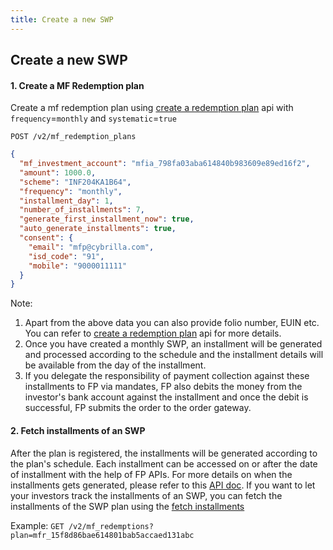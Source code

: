 ```yaml
---
title: Create a new SWP
---
```

## Create a new SWP

#### 1. Create a MF Redemption plan

Create a mf redemption plan using [create a redemption plan](https://fintechprimitives.com/docs/api/#create-a-redemption-plan) api with `frequency`=`monthly` and `systematic`=`true`

`POST /v2/mf_redemption_plans`

```json
{
  "mf_investment_account": "mfia_798fa03aba614840b983609e89ed16f2",
  "amount": 1000.0,
  "scheme": "INF204KA1B64",
  "frequency": "monthly",
  "installment_day": 1,
  "number_of_installments": 7,
  "generate_first_installment_now": true,
  "auto_generate_installments": true,
  "consent": {
    "email": "mfp@cybrilla.com",
    "isd_code": "91",
    "mobile": "9000011111"
  }
}
```

Note:

 1. Apart from the above data you can also provide folio number, EUIN etc. You can refer to [create a redemption plan](https://fintechprimitives.com/docs/api/#create-a-redemption-plan) api for more details.
 2. Once you have created a monthly SWP, an installment will be generated and processed according to the schedule and the installment details will be available from the day of the installment.
 3. If you delegate the responsibility of payment collection against these installments to FP via mandates, FP also debits the money from the investor's bank account against the installment and once the debit is successful, FP submits the order to the order gateway.

#### 2. Fetch installments of an SWP

After the plan is registered, the installments will be generated according to the plan's schedule. Each installment can be accessed on or after the date of installment with the help of FP APIs. For more details on when the installments gets generated, please refer to this [API doc](https://fintechprimitives.com/docs/api/#installment-generation). If you want to let your investors track the installments of an SWP, you can fetch the installments of the SWP plan using the [fetch installments](https://fintechprimitives.com/docs/api/#list-all-mf-redemptions)

Example: `GET /v2/mf_redemptions?plan=mfr_15f8d86bae614801bab5accaed131abc`

